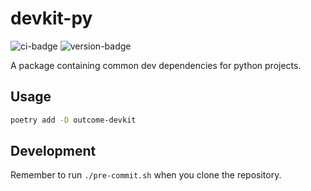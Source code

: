# devkit-py
![ci-badge](https://github.com/outcome-co/devkit-py/workflows/Release/badge.svg?branch=v3.5.1) ![version-badge](https://img.shields.io/badge/version-3.5.1-brightgreen)

A package containing common dev dependencies for python projects.

## Usage

```sh
poetry add -D outcome-devkit
```

## Development

Remember to run `./pre-commit.sh` when you clone the repository.

